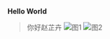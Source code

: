 **Hello World**
>你好赵芷卉
![图1](https://p3.toutiaoimg.com/large/tos-cn-i-tjoges91tu/SxIAURwDsRZBo3)
![图2](https://thumbnail0.baidupcs.com/thumbnail/235fe9731h52c9a58f64d9e7804681d4?fid=3208542816-250528-964453142893546&time=1644750000&rt=sh&sign=FDTAER-DCb740ccc5511e5e8fedcff06b081203-ajUo9yzCh3hAoK0t0yBPtnaQ0v4%3D&expires=8h&chkv=0&chkbd=0&chkpc=&dp-logid=9086176841630271090&dp-callid=0&file_type=0&size=c850_u580&quality=100&vuk=-&ft=video)
